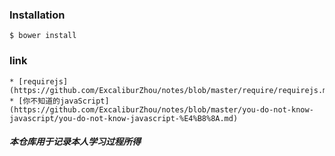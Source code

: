 ### Installation

```
$ bower install
```

### link
    * [requirejs](https://github.com/ExcaliburZhou/notes/blob/master/require/requirejs.md)
    * [你不知道的javaScript](https://github.com/ExcaliburZhou/notes/blob/master/you-do-not-know-javascript/you-do-not-know-javascript-%E4%B8%8A.md)


##### 本仓库用于记录本人学习过程所得